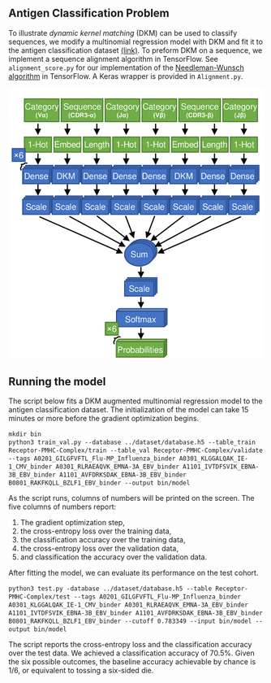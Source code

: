 ## Antigen Classification Problem

To illustrate *dynamic kernel matching* (DKM) can be used to classify sequences, we modify a multinomial regression model with DKM and fit it to the antigen classification dataset [(link)](https://github.com/jostmey/dkm/tree/master/antigen-classification-problem/dataset). To preform DKM on a sequence, we implement a sequence alignment algorithm in TensorFlow. See `alignment_score.py` for our implementation of the [Needleman-Wunsch algorithm](https://en.wikipedia.org/wiki/Needleman–Wunsch_algorithm) in TensorFlow. A Keras wrapper is provided in `Alignment.py`.

![alt text](../../artwork/antigen-classification-model.png "Antigen classification model")

## Running the model

The script below fits a DKM augmented multinomial regression model to the antigen classification dataset. The initialization of the model can take 15 minutes or more before the gradient optimization begins.

```
mkdir bin
python3 train_val.py --database ../dataset/database.h5 --table_train Receptor-PMHC-Complex/train --table_val Receptor-PMHC-Complex/validate --tags A0201_GILGFVFTL_Flu-MP_Influenza_binder A0301_KLGGALQAK_IE-1_CMV_binder A0301_RLRAEAQVK_EMNA-3A_EBV_binder A1101_IVTDFSVIK_EBNA-3B_EBV_binder A1101_AVFDRKSDAK_EBNA-3B_EBV_binder B0801_RAKFKQLL_BZLF1_EBV_binder --output bin/model
```

As the script runs, columns of numbers will be printed on the screen. The five columns of numbers report:
1. The gradient optimization step,
2. the cross-entropy loss over the training data,
3. the classification accuracy over the training data,
4. the cross-entropy loss over the validation data,
5. and classification the accuracy over the validation data.

After fitting the model, we can evaluate its performance on the test cohort.

```
python3 test.py -database ../dataset/database.h5 --table Receptor-PMHC-Complex/test --tags A0201_GILGFVFTL_Flu-MP_Influenza_binder A0301_KLGGALQAK_IE-1_CMV_binder A0301_RLRAEAQVK_EMNA-3A_EBV_binder A1101_IVTDFSVIK_EBNA-3B_EBV_binder A1101_AVFDRKSDAK_EBNA-3B_EBV_binder B0801_RAKFKQLL_BZLF1_EBV_binder --cutoff 0.783349 --input bin/model --output bin/model
```

The script reports the cross-entropy loss and the classification accuracy over the test data. We achieved a classification accuracy of 70.5%. Given the six possible outcomes, the baseline accuracy achievable by chance is 1/6, or equivalent to tossing a six-sided die.
